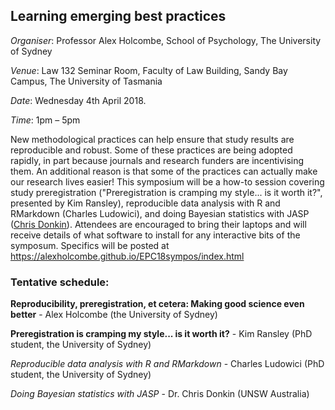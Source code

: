 ## Learning emerging best practices

*Organiser*: Professor Alex Holcombe, School of Psychology, The University of Sydney

*Venue*: Law 132 Seminar Room, Faculty of Law Building, Sandy Bay Campus, The University of Tasmania

*Date*: Wednesday 4th April 2018.

*Time*: 1pm – 5pm

New methodological practices can help ensure that study results are reproducible and robust. Some of these practices are being adopted rapidly, in part because journals and research funders are incentivising them. An additional reason is that some of the practices can actually make our research lives easier! This symposium will be a how-to session covering study preregistration ("Preregistration is cramping my style... is it worth it?", presented by Kim Ransley), reproducible data analysis with R and RMarkdown (Charles Ludowici), and doing Bayesian statistics with JASP ([Chris Donkin](http://www.psy.unsw.edu.au/contacts-people/academic-staff/dr-chris-donkin)).  Attendees are encouraged to bring their laptops and will receive details of what software to install for any interactive  bits of the symposum. Specifics will be posted at https://alexholcombe.github.io/EPC18sympos/index.html


### Tentative schedule:

**Reproducibility, preregistration, et cetera: Making good science even better** - Alex Holcombe (the University of Sydney)

**Preregistration is cramping my style... is it worth it?**  - Kim Ransley (PhD student, the University of Sydney)

*Reproducible data analysis with R and RMarkdown* - Charles Ludowici (PhD student, the University of Sydney)

*Doing Bayesian statistics with JASP* - Dr. Chris Donkin (UNSW Australia)